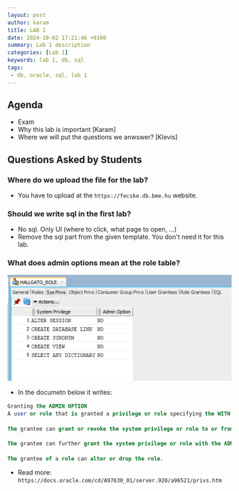 ```yaml
---
layout: post
author: karam
title: LAB 1
date: 2024-10-02 17:21:46 +0100
summary: Lab 1 description
categories: [Lab 1]
keywords: lab 1, db, sql
tags:
 - db, oracle, sql, lab 1
---
```


## Agenda
- Exam
- Why this lab is important [Karam]
- Where we will put the questions we anwswer? [Klevis]

## Questions Asked by Students

### Where do we upload the file for the lab?
- You have to upload at the `https://fecske.db.bme.hu` website.
  
### Should we write sql in the first lab?
- No sql. Only UI (where to click, what page to open, ...)
- Remove the sql part from the given template. You don't need it for this lab.

### What does admin options mean at the role table?
![image](assets/img/lab1/admin_options.png)
- In the documetn below it writes:

``` sql
Granting the ADMIN OPTION
A user or role that is granted a privilege or role specifying the WITH ADMIN OPTION clause has several expanded capabilities:
 
The grantee can grant or revoke the system privilege or role to or from any user or other role in the database. Users cannot revoke a role from themselves.
 
The grantee can further grant the system privilege or role with the ADMIN OPTION.
 
The grantee of a role can alter or drop the role.
```

- Read more: `https://docs.oracle.com/cd/A97630_01/server.920/a96521/privs.htm`

